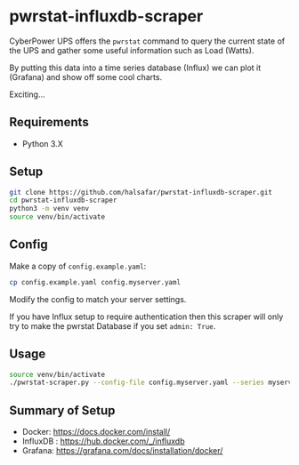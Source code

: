 # pwrstat-influxdb-scraper

CyberPower UPS offers the `pwrstat` command to query the current state of the UPS and gather some useful information such as Load (Watts).

By putting this data into a time series database (Influx) we can plot it (Grafana) and show off some cool charts.

Exciting...


## Requirements
- Python 3.X


## Setup
```sh
git clone https://github.com/halsafar/pwrstat-influxdb-scraper.git
cd pwrstat-influxdb-scraper
python3 -m venv venv
source venv/bin/activate
```

## Config
Make a copy of `config.example.yaml`:
```bash
cp config.example.yaml config.myserver.yaml
```

Modify the config to match your server settings.

If you have Influx setup to require authentication then this scraper will only try to make the pwrstat Database if you set `admin: True`.


## Usage
```sh
source venv/bin/activate
./pwrstat-scraper.py --config-file config.myserver.yaml --series myserver -n 15 -v
```


## Summary of Setup

- Docker: https://docs.docker.com/install/
- InfluxDB : https://hub.docker.com/_/influxdb
- Grafana: https://grafana.com/docs/installation/docker/